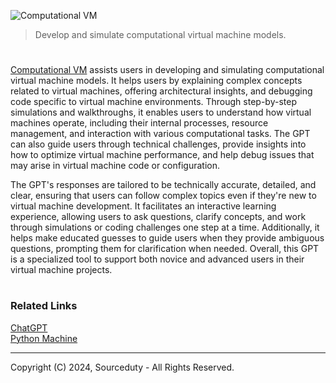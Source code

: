 ![Computational VM](https://github.com/user-attachments/assets/692d1d84-fdce-4552-acbf-817aec4dee02)

> Develop and simulate computational virtual machine models.

#

[Computational VM](https://chatgpt.com/g/g-RAtwmVxfm-computational-vm) assists users in developing and simulating computational virtual machine models. It helps users by explaining complex concepts related to virtual machines, offering architectural insights, and debugging code specific to virtual machine environments. Through step-by-step simulations and walkthroughs, it enables users to understand how virtual machines operate, including their internal processes, resource management, and interaction with various computational tasks. The GPT can also guide users through technical challenges, provide insights into how to optimize virtual machine performance, and help debug issues that may arise in virtual machine code or configuration.

The GPT's responses are tailored to be technically accurate, detailed, and clear, ensuring that users can follow complex topics even if they're new to virtual machine development. It facilitates an interactive learning experience, allowing users to ask questions, clarify concepts, and work through simulations or coding challenges one step at a time. Additionally, it helps make educated guesses to guide users when they provide ambiguous questions, prompting them for clarification when needed. Overall, this GPT is a specialized tool to support both novice and advanced users in their virtual machine projects.

#
### Related Links

[ChatGPT](https://github.com/sourceduty/ChatGPT)
<br>
[Python Machine](https://github.com/sourceduty/Python_Machine)

***
Copyright (C) 2024, Sourceduty - All Rights Reserved.
